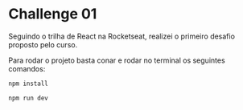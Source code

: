 # Challenge 01

Seguindo o trilha de React na Rocketseat, realizei o primeiro desafio proposto pelo curso.

Para rodar o projeto basta conar e rodar no terminal os seguintes comandos:

```js
npm install
```

```js
npm run dev
```
